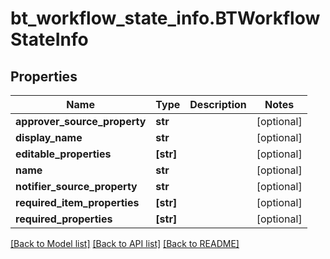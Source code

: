 # bt_workflow_state_info.BTWorkflowStateInfo

## Properties
Name | Type | Description | Notes
------------ | ------------- | ------------- | -------------
**approver_source_property** | **str** |  | [optional] 
**display_name** | **str** |  | [optional] 
**editable_properties** | **[str]** |  | [optional] 
**name** | **str** |  | [optional] 
**notifier_source_property** | **str** |  | [optional] 
**required_item_properties** | **[str]** |  | [optional] 
**required_properties** | **[str]** |  | [optional] 

[[Back to Model list]](../README.md#documentation-for-models) [[Back to API list]](../README.md#documentation-for-api-endpoints) [[Back to README]](../README.md)


